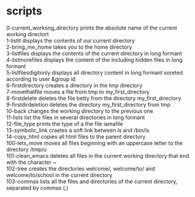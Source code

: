 # scripts 
0-current_worksng_directory prints the absolute name of the current working directort<br>
1-listit displays the contents of our current directory<br>
2-bring_me_home takes you to the home directory<br>
3-listfiles displays the contents of the current directory in long formant<br>
4-listmorefiles displays the content of the including hidden files in long formant<br>
5-listfilesdigitonly displays all directory content in long formant soreted according to user &group id<br>
6-firstdirectory creates a directory in the tmp directory<br>
7-movethatfile moves a file from tmp to my_first_directory<br>
8-firstdelete deletes the file betty from the directory my_first_directory<br>
9-firstdirdeletion deletes the directory my_first_directory from tmp<br>
10-back changes the working directory to the previous one<br>
11-lists list the files in several directories in long formant<br>
12-file_type prints the type of a the file iamafile<br>
13-symbolic_link craetes a soft link between _ls_ and /bin/ls<br>
14-copy_html copies all html files to the parent directory<br>
100-lets_move moves all files beginning with an uppercase letter to the directory /tmp/u<br>
101-clean_emacs deletes all files in the current working directory that end with the character ~<br>
102-tree creates the directories welcome/, welcome/to/ and welcome/to/school in the current directory<br>
103-commas  lists all the files and directories of the current directory, separated by commas (,)<br>

